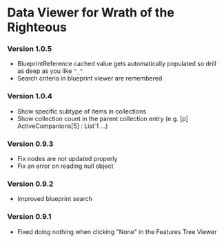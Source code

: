 ﻿# Data Viewer for Wrath of the Righteous
### Version 1.0.5
* BlueprintReference cached value gets automatically populated so drill as deep as you like `^_^`
* Search criteria in blueprint viewer are remembered
### Version 1.0.4
* Show specific subtype of items in collections
* Show collection count in the parent collection entry (e.g. [p] ActiveCompanions[5] : List`1 ...)
### Version 0.9.3
* Fix nodes are not updated properly
* Fix an error on reading null object

### Version 0.9.2
* Improved blueprint search

### Version 0.9.1
* Fixed doing nothing when clicking "None" in the Features Tree Viewer
